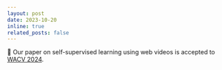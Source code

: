 ```yaml
---
layout: post
date: 2023-10-20
inline: true
related_posts: false
---
```

📝 Our paper on self-supervised learning using web videos is accepted to <a href="https://wacv2024.thecvf.com/" target="_blank" rel="noopener noreferrer">WACV 2024</a>.